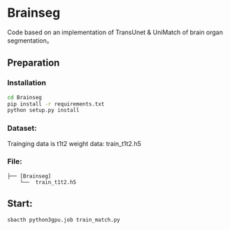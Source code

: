 # Brainseg

Code based on an implementation of TransUnet & UniMatch of brain organ segmentation。

## Preparation

### Installation

```bash
cd Brainseg
pip install -r requirements.txt
python setup.py install
```
### Dataset:
Trainging data is t1t2 weight data: train_t1t2.h5

### File:

```
├── [Brainseg]
    └──  train_t1t2.h5
```

## Start:
```
sbacth python3gpu.job train_match.py
```

